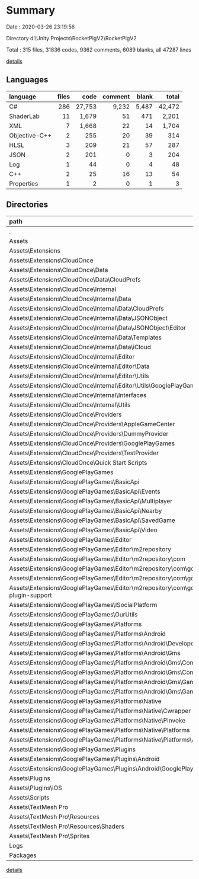# Summary

Date : 2020-03-26 23:19:56

Directory d:\Unity Projects\RocketPigV2\RocketPigV2

Total : 315 files,  31836 codes, 9362 comments, 6089 blanks, all 47287 lines

[details](details.md)

## Languages
| language | files | code | comment | blank | total |
| :--- | ---: | ---: | ---: | ---: | ---: |
| C# | 286 | 27,753 | 9,232 | 5,487 | 42,472 |
| ShaderLab | 11 | 1,679 | 51 | 471 | 2,201 |
| XML | 7 | 1,668 | 22 | 14 | 1,704 |
| Objective-C++ | 2 | 255 | 20 | 39 | 314 |
| HLSL | 3 | 209 | 21 | 57 | 287 |
| JSON | 2 | 201 | 0 | 3 | 204 |
| Log | 1 | 44 | 0 | 4 | 48 |
| C++ | 2 | 25 | 16 | 13 | 54 |
| Properties | 1 | 2 | 0 | 1 | 3 |

## Directories
| path | files | code | comment | blank | total |
| :--- | ---: | ---: | ---: | ---: | ---: |
| . | 315 | 31,836 | 9,362 | 6,089 | 47,287 |
| Assets | 311 | 30,153 | 9,348 | 6,082 | 45,583 |
| Assets\Extensions | 270 | 26,618 | 9,075 | 5,230 | 40,923 |
| Assets\Extensions\CloudOnce | 89 | 8,987 | 3,111 | 1,759 | 13,857 |
| Assets\Extensions\CloudOnce\Data | 17 | 312 | 388 | 75 | 775 |
| Assets\Extensions\CloudOnce\Data\CloudPrefs | 11 | 177 | 314 | 48 | 539 |
| Assets\Extensions\CloudOnce\Internal | 55 | 6,803 | 2,108 | 1,355 | 10,266 |
| Assets\Extensions\CloudOnce\Internal\Data | 16 | 2,347 | 618 | 485 | 3,450 |
| Assets\Extensions\CloudOnce\Internal\Data\CloudPrefs | 6 | 636 | 265 | 167 | 1,068 |
| Assets\Extensions\CloudOnce\Internal\Data\JSONObject | 4 | 826 | 60 | 131 | 1,017 |
| Assets\Extensions\CloudOnce\Internal\Data\JSONObject\Editor | 1 | 34 | 9 | 7 | 50 |
| Assets\Extensions\CloudOnce\Internal\Data\Templates | 1 | 31 | 0 | 2 | 33 |
| Assets\Extensions\CloudOnce\Internal\Data\iCloud | 2 | 77 | 45 | 22 | 144 |
| Assets\Extensions\CloudOnce\Internal\Editor | 17 | 2,904 | 583 | 544 | 4,031 |
| Assets\Extensions\CloudOnce\Internal\Editor\Data | 5 | 378 | 114 | 77 | 569 |
| Assets\Extensions\CloudOnce\Internal\Editor\Utils | 9 | 1,309 | 307 | 245 | 1,861 |
| Assets\Extensions\CloudOnce\Internal\Editor\Utils\GooglePlayGamesSetup | 3 | 188 | 90 | 46 | 324 |
| Assets\Extensions\CloudOnce\Internal\Interfaces | 5 | 68 | 191 | 36 | 295 |
| Assets\Extensions\CloudOnce\Internal\Utils | 8 | 867 | 335 | 161 | 1,363 |
| Assets\Extensions\CloudOnce\Providers | 9 | 1,475 | 561 | 252 | 2,288 |
| Assets\Extensions\CloudOnce\Providers\AppleGameCenter | 2 | 354 | 102 | 55 | 511 |
| Assets\Extensions\CloudOnce\Providers\DummyProvider | 2 | 111 | 99 | 25 | 235 |
| Assets\Extensions\CloudOnce\Providers\GooglePlayGames | 2 | 612 | 125 | 96 | 833 |
| Assets\Extensions\CloudOnce\Providers\TestProvider | 2 | 244 | 145 | 45 | 434 |
| Assets\Extensions\CloudOnce\Quick Start Scripts | 7 | 392 | 54 | 76 | 522 |
| Assets\Extensions\GooglePlayGames | 181 | 17,631 | 5,964 | 3,471 | 27,066 |
| Assets\Extensions\GooglePlayGames\BasicApi | 33 | 2,386 | 2,318 | 554 | 5,258 |
| Assets\Extensions\GooglePlayGames\BasicApi\Events | 2 | 48 | 81 | 13 | 142 |
| Assets\Extensions\GooglePlayGames\BasicApi\Multiplayer | 8 | 544 | 596 | 128 | 1,268 |
| Assets\Extensions\GooglePlayGames\BasicApi\Nearby | 7 | 356 | 106 | 90 | 552 |
| Assets\Extensions\GooglePlayGames\BasicApi\SavedGame | 3 | 185 | 364 | 54 | 603 |
| Assets\Extensions\GooglePlayGames\BasicApi\Video | 4 | 168 | 151 | 31 | 350 |
| Assets\Extensions\GooglePlayGames\Editor | 2 | 22 | 3 | 2 | 27 |
| Assets\Extensions\GooglePlayGames\Editor\m2repository | 1 | 12 | 0 | 1 | 13 |
| Assets\Extensions\GooglePlayGames\Editor\m2repository\com | 1 | 12 | 0 | 1 | 13 |
| Assets\Extensions\GooglePlayGames\Editor\m2repository\com\google | 1 | 12 | 0 | 1 | 13 |
| Assets\Extensions\GooglePlayGames\Editor\m2repository\com\google\games | 1 | 12 | 0 | 1 | 13 |
| Assets\Extensions\GooglePlayGames\Editor\m2repository\com\google\games\gpgs-plugin-support | 1 | 12 | 0 | 1 | 13 |
| Assets\Extensions\GooglePlayGames\ISocialPlatform | 6 | 1,535 | 811 | 247 | 2,593 |
| Assets\Extensions\GooglePlayGames\OurUtils | 4 | 318 | 108 | 62 | 488 |
| Assets\Extensions\GooglePlayGames\Platforms | 132 | 13,302 | 2,664 | 2,580 | 18,546 |
| Assets\Extensions\GooglePlayGames\Platforms\Android | 16 | 1,427 | 443 | 100 | 1,970 |
| Assets\Extensions\GooglePlayGames\Platforms\Android\Developers | 2 | 350 | 130 | 43 | 523 |
| Assets\Extensions\GooglePlayGames\Platforms\Android\Gms | 13 | 885 | 274 | 31 | 1,190 |
| Assets\Extensions\GooglePlayGames\Platforms\Android\Gms\Common | 7 | 559 | 148 | 16 | 723 |
| Assets\Extensions\GooglePlayGames\Platforms\Android\Gms\Common\Api | 6 | 320 | 127 | 14 | 461 |
| Assets\Extensions\GooglePlayGames\Platforms\Android\Gms\Games | 6 | 326 | 126 | 15 | 467 |
| Assets\Extensions\GooglePlayGames\Platforms\Android\Gms\Games\Stats | 5 | 164 | 105 | 11 | 280 |
| Assets\Extensions\GooglePlayGames\Platforms\Native | 113 | 11,786 | 2,154 | 2,458 | 16,398 |
| Assets\Extensions\GooglePlayGames\Platforms\Native\Cwrapper | 48 | 2,933 | 726 | 729 | 4,388 |
| Assets\Extensions\GooglePlayGames\Platforms\Native\PInvoke | 51 | 5,134 | 848 | 1,121 | 7,103 |
| Assets\Extensions\GooglePlayGames\Platforms\Native\Platforms | 2 | 170 | 50 | 27 | 247 |
| Assets\Extensions\GooglePlayGames\Platforms\Native\Platforms\Android | 1 | 155 | 25 | 19 | 199 |
| Assets\Extensions\GooglePlayGames\Plugins | 2 | 19 | 5 | 8 | 32 |
| Assets\Extensions\GooglePlayGames\Plugins\Android | 2 | 19 | 5 | 8 | 32 |
| Assets\Extensions\GooglePlayGames\Plugins\Android\GooglePlayGamesManifest.plugin | 2 | 19 | 5 | 8 | 32 |
| Assets\Plugins | 4 | 280 | 36 | 52 | 368 |
| Assets\Plugins\iOS | 4 | 280 | 36 | 52 | 368 |
| Assets\Scripts | 19 | 1,046 | 153 | 245 | 1,444 |
| Assets\TextMesh Pro | 15 | 2,043 | 72 | 530 | 2,645 |
| Assets\TextMesh Pro\Resources | 14 | 1,888 | 72 | 528 | 2,488 |
| Assets\TextMesh Pro\Resources\Shaders | 14 | 1,888 | 72 | 528 | 2,488 |
| Assets\TextMesh Pro\Sprites | 1 | 155 | 0 | 2 | 157 |
| Logs | 1 | 44 | 0 | 4 | 48 |
| Packages | 1 | 46 | 0 | 1 | 47 |

[details](details.md)